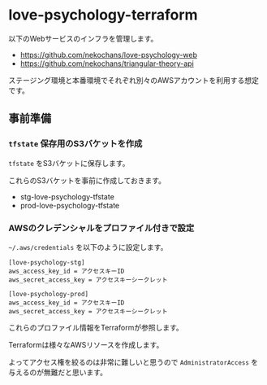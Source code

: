 # love-psychology-terraform

以下のWebサービスのインフラを管理します。

- https://github.com/nekochans/love-psychology-web
- https://github.com/nekochans/triangular-theory-api

ステージング環境と本番環境でそれぞれ別々のAWSアカウントを利用する想定です。

## 事前準備

### `tfstate` 保存用のS3バケットを作成

`tfstate` をS3バケットに保存します。

これらのS3バケットを事前に作成しておきます。

- stg-love-psychology-tfstate
- prod-love-psychology-tfstate

### AWSのクレデンシャルをプロファイル付きで設定

`~/.aws/credentials` を以下のように設定します。

```
[love-psychology-stg]
aws_access_key_id = アクセスキーID
aws_secret_access_key = アクセスキーシークレット

[love-psychology-prod]
aws_access_key_id = アクセスキーID
aws_secret_access_key = アクセスキーシークレット
```

これらのプロファイル情報をTerraformが参照します。

Terraformは様々なAWSリソースを作成します。

よってアクセス権を絞るのは非常に難しいと思うので `AdministratorAccess` を与えるのが無難だと思います。
